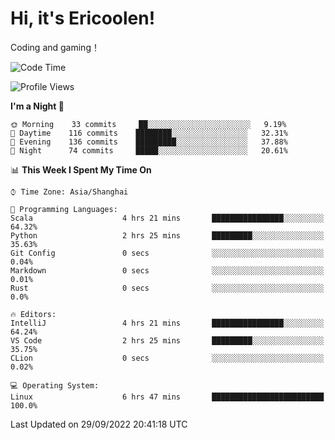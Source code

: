 # Hi, it's Ericoolen!
Coding and gaming！

<!--START_SECTION:waka-->
![Code Time](http://img.shields.io/badge/Code%20Time-408%20hrs%2042%20mins-blue)

![Profile Views](http://img.shields.io/badge/Profile%20Views-1-blue)

**I'm a Night 🦉** 

```text
🌞 Morning    33 commits     ██░░░░░░░░░░░░░░░░░░░░░░░   9.19% 
🌆 Daytime    116 commits    ████████░░░░░░░░░░░░░░░░░   32.31% 
🌃 Evening    136 commits    █████████░░░░░░░░░░░░░░░░   37.88% 
🌙 Night      74 commits     █████░░░░░░░░░░░░░░░░░░░░   20.61%

```


📊 **This Week I Spent My Time On** 

```text
⌚︎ Time Zone: Asia/Shanghai

💬 Programming Languages: 
Scala                    4 hrs 21 mins       ████████████████░░░░░░░░░   64.32% 
Python                   2 hrs 25 mins       █████████░░░░░░░░░░░░░░░░   35.63% 
Git Config               0 secs              ░░░░░░░░░░░░░░░░░░░░░░░░░   0.04% 
Markdown                 0 secs              ░░░░░░░░░░░░░░░░░░░░░░░░░   0.01% 
Rust                     0 secs              ░░░░░░░░░░░░░░░░░░░░░░░░░   0.0%

🔥 Editors: 
IntelliJ                 4 hrs 21 mins       ████████████████░░░░░░░░░   64.24% 
VS Code                  2 hrs 25 mins       █████████░░░░░░░░░░░░░░░░   35.75% 
CLion                    0 secs              ░░░░░░░░░░░░░░░░░░░░░░░░░   0.02%

💻 Operating System: 
Linux                    6 hrs 47 mins       █████████████████████████   100.0%

```


 Last Updated on 29/09/2022 20:41:18 UTC
<!--END_SECTION:waka-->

